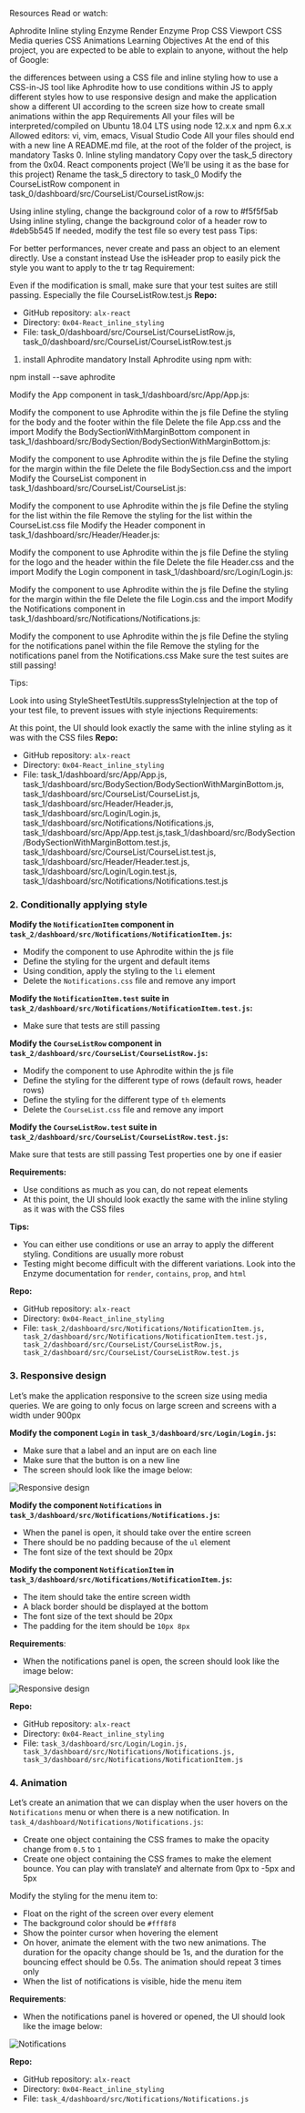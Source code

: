 
Resources
Read or watch:

Aphrodite
Inline styling
Enzyme Render
Enzyme Prop
CSS Viewport
CSS Media queries
CSS Animations
Learning Objectives
At the end of this project, you are expected to be able to explain to anyone, without the help of Google:

the differences between using a CSS file and inline styling
how to use a CSS-in-JS tool like Aphrodite
how to use conditions within JS to apply different styles
how to use responsive design and make the application show a different UI according to the screen size
how to create small animations within the app
Requirements
All your files will be interpreted/compiled on Ubuntu 18.04 LTS using node 12.x.x and npm 6.x.x
Allowed editors: vi, vim, emacs, Visual Studio Code
All your files should end with a new line
A README.md file, at the root of the folder of the project, is mandatory
Tasks
0. Inline styling
mandatory
Copy over the task_5 directory from the 0x04. React components project (We’ll be using it as the base for this project)
Rename the task_5 directory to task_0
Modify the CourseListRow component in task_0/dashboard/src/CourseList/CourseListRow.js:

Using inline styling, change the background color of a row to #f5f5f5ab
Using inline styling, change the background color of a header row to #deb5b545
If needed, modify the test file so every test pass
Tips:

For better performances, never create and pass an object to an element directly. Use a constant instead
Use the isHeader prop to easily pick the style you want to apply to the tr tag
Requirement:

Even if the modification is small, make sure that your test suites are still passing. Especially the file CourseListRow.test.js
**Repo:**

- GitHub repository: `alx-react`
- Directory: `0x04-React_inline_styling`
- File: task_0/dashboard/src/CourseList/CourseListRow.js, task_0/dashboard/src/CourseList/CourseListRow.test.js

1. install Aphrodite
mandatory
Install Aphrodite using npm with:

npm install --save aphrodite

Modify the App component in task_1/dashboard/src/App/App.js:

Modify the component to use Aphrodite within the js file
Define the styling for the body and the footer within the file
Delete the file App.css and the import
Modify the BodySectionWithMarginBottom component in task_1/dashboard/src/BodySection/BodySectionWithMarginBottom.js:

Modify the component to use Aphrodite within the js file
Define the styling for the margin within the file
Delete the file BodySection.css and the import
Modify the CourseList component in task_1/dashboard/src/CourseList/CourseList.js:

Modify the component to use Aphrodite within the js file
Define the styling for the list within the file
Remove the styling for the list within the CourseList.css file
Modify the Header component in task_1/dashboard/src/Header/Header.js:

Modify the component to use Aphrodite within the js file
Define the styling for the logo and the header within the file
Delete the file Header.css and the import
Modify the Login component in task_1/dashboard/src/Login/Login.js:

Modify the component to use Aphrodite within the js file
Define the styling for the margin within the file
Delete the file Login.css and the import
Modify the Notifications component in task_1/dashboard/src/Notifications/Notifications.js:

Modify the component to use Aphrodite within the js file
Define the styling for the notifications panel within the file
Remove the styling for the notifications panel from the Notifications.css
Make sure the test suites are still passing!

Tips:

Look into using StyleSheetTestUtils.suppressStyleInjection at the top of your test file, to prevent issues with style injections
Requirements:

At this point, the UI should look exactly the same with the inline styling as it was with the CSS files
**Repo:**

- GitHub repository: `alx-react`
- Directory: `0x04-React_inline_styling`
- File: task_1/dashboard/src/App/App.js, task_1/dashboard/src/BodySection/BodySectionWithMarginBottom.js, task_1/dashboard/src/CourseList/CourseList.js, task_1/dashboard/src/Header/Header.js, task_1/dashboard/src/Login/Login.js, task_1/dashboard/src/Notifications/Notifications.js, task_1/dashboard/src/App/App.test.js,task_1/dashboard/src/BodySection/BodySectionWithMarginBottom.test.js, task_1/dashboard/src/CourseList/CourseList.test.js, task_1/dashboard/src/Header/Header.test.js, task_1/dashboard/src/Login/Login.test.js, task_1/dashboard/src/Notifications/Notifications.test.js

### 2. Conditionally applying style

**Modify the `NotificationItem` component in `task_2/dashboard/src/Notifications/NotificationItem.js`:**

- Modify the component to use Aphrodite within the js file
- Define the styling for the urgent and default items
- Using condition, apply the styling to the `li` element
- Delete the `Notifications.css` file and remove any import

**Modify the `NotificationItem.test` suite in `task_2/dashboard/src/Notifications/NotificationItem.test.js`:**

- Make sure that tests are still passing

**Modify the `CourseListRow` component in `task_2/dashboard/src/CourseList/CourseListRow.js`:**

- Modify the component to use Aphrodite within the js file
- Define the styling for the different type of rows (default rows, header rows)
- Define the styling for the different type of `th` elements
- Delete the `CourseList.css` file and remove any import

**Modify the `CourseListRow.test` suite in `task_2/dashboard/src/CourseList/CourseListRow.test.js`:**

Make sure that tests are still passing
Test properties one by one if easier

**Requirements:**

- Use conditions as much as you can, do not repeat elements
- At this point, the UI should look exactly the same with the inline styling as it was with the CSS files

**Tips:**

- You can either use conditions or use an array to apply the different styling. Conditions are usually more robust
- Testing might become difficult with the different variations. Look into the Enzyme documentation for `render`, `contains`, `prop`, and `html`

**Repo:**
- GitHub repository: `alx-react`
- Directory: `0x04-React_inline_styling`
- File: `task_2/dashboard/src/Notifications/NotificationItem.js, task_2/dashboard/src/Notifications/NotificationItem.test.js, task_2/dashboard/src/CourseList/CourseListRow.js, task_2/dashboard/src/CourseList/CourseListRow.test.js`

### 3. Responsive design

Let’s make the application responsive to the screen size using media queries. We are going to only focus on large screen and screens with a width under 900px

**Modify the component `Login` in `task_3/dashboard/src/Login/Login.js`:**

- Make sure that a label and an input are on each line
- Make sure that the button is on a new line
- The screen should look like the image below:

![Responsive design](images/notifications_dashboard.png)

**Modify the component `Notifications` in `task_3/dashboard/src/Notifications/Notifications.js`:**

- When the panel is open, it should take over the entire screen
- There should be no padding because of the `ul` element
- The font size of the text should be 20px

**Modify the component `NotificationItem` in `task_3/dashboard/src/Notifications/NotificationItem.js`:**

- The item should take the entire screen width
- A black border should be displayed at the bottom
- The font size of the text should be 20px
- The padding for the item should be `10px 8px`

**Requirements**:

- When the notifications panel is open, the screen should look like the image below:

![Responsive design](images/notifications_panel.png)

**Repo:**
- GitHub repository: `alx-react`
- Directory: `0x04-React_inline_styling`
- File: `task_3/dashboard/src/Login/Login.js, task_3/dashboard/src/Notifications/Notifications.js, task_3/dashboard/src/Notifications/NotificationItem.js`

### 4. Animation

Let’s create an animation that we can display when the user hovers on the `Notifications` menu or when there is a new notification. In `task_4/dashboard/Notifications/Notifications.js`:

- Create one object containing the CSS frames to make the opacity change from `0.5` to `1`
- Create one object containing the CSS frames to make the element bounce. You can play with translateY and alternate from 0px to -5px and 5px

Modify the styling for the menu item to:

- Float on the right of the screen over every element
- The background color should be `#fff8f8`
- Show the pointer cursor when hovering the element
- On hover, animate the element with the two new animations. The duration for the opacity change should be 1s, and the duration for the bouncing effect should be 0.5s. The animation should repeat 3 times only
- When the list of notifications is visible, hide the menu item

**Requirements**:

- When the notifications panel is hovered or opened, the UI should look like the image below:

![Notifications](images/notifications.gif)

**Repo:**
- GitHub repository: `alx-react`
- Directory: `0x04-React_inline_styling`
- File: `task_4/dashboard/src/Notifications/Notifications.js`
